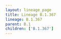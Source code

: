 ```yaml
---
layout: lineage_page
title: Lineage B.1.367
lineage: B.1.367
parent: B.1
children: ['B.1.367']
---
```

